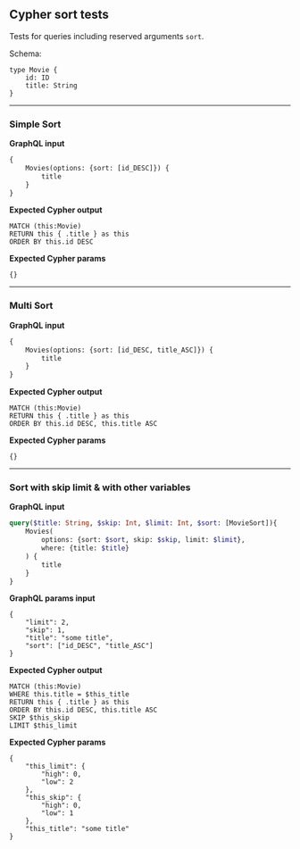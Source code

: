 ## Cypher sort tests

Tests for queries including reserved arguments `sort`.

Schema:

```schema
type Movie {
    id: ID
    title: String
}
```

---

### Simple Sort

**GraphQL input**

```graphql
{
    Movies(options: {sort: [id_DESC]}) {
        title
    }
}
```

**Expected Cypher output**

```cypher
MATCH (this:Movie) 
RETURN this { .title } as this
ORDER BY this.id DESC
```

**Expected Cypher params**

```cypher-params
{}
```

---

### Multi Sort

**GraphQL input**

```graphql
{
    Movies(options: {sort: [id_DESC, title_ASC]}) {
        title
    }
}
```

**Expected Cypher output**

```cypher
MATCH (this:Movie) 
RETURN this { .title } as this
ORDER BY this.id DESC, this.title ASC
```

**Expected Cypher params**

```cypher-params
{}
```

---

### Sort with skip limit & with other variables

**GraphQL input**

```graphql
query($title: String, $skip: Int, $limit: Int, $sort: [MovieSort]){
    Movies(
        options: {sort: $sort, skip: $skip, limit: $limit},
        where: {title: $title}
    ) {
        title
    }
}
```

**GraphQL params input**

```graphql-params
{
    "limit": 2,
    "skip": 1,
    "title": "some title",
    "sort": ["id_DESC", "title_ASC"]
}
```

**Expected Cypher output**

```cypher
MATCH (this:Movie) 
WHERE this.title = $this_title
RETURN this { .title } as this
ORDER BY this.id DESC, this.title ASC
SKIP $this_skip
LIMIT $this_limit
```

**Expected Cypher params**

```cypher-params
{
    "this_limit": {
        "high": 0,
        "low": 2
    },
    "this_skip": {
        "high": 0,
        "low": 1
    },
    "this_title": "some title"
}
```
